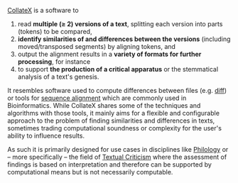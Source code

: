 [CollateX](http://collatex.net/) is a software to

 1. read **multiple (≥ 2) versions of a text**, splitting each version into parts (tokens) to be compared,
 1. **identify similarities of and differences between the versions** (including moved/transposed segments) by aligning tokens, and
 1. output the alignment results in a **variety of formats for further processing**, for instance
 1. to support **the production of a critical apparatus** or the stemmatical analysis of a text's genesis.

It resembles software used to compute differences between files (e.g. [diff](http://en.wikipedia.org/wiki/Diff)) or tools for [sequence alignment](http://en.wikipedia.org/wiki/Sequence_alignment) which are commonly used in Bioinformatics. While CollateX shares some of the techniques and algorithms with those tools, it mainly aims for a flexible and configurable approach to the problem of finding similarities and differences in texts, sometimes trading computational soundness or complexity for the user's ability to influence results.

As such it is primarily designed for use cases in disciplines like [Philology](http://en.wikipedia.org/wiki/Philology) or – more specifically – the field of [Textual Criticism](http://en.wikipedia.org/wiki/Textual_criticism) where the assessment of findings is based on interpretation and therefore can be supported by computational means but is not necessarily computable.
